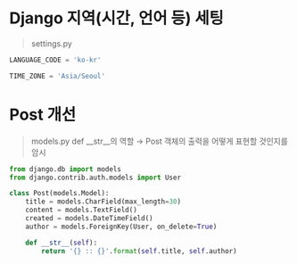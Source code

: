# Django 지역(시간, 언어 등) 세팅
> settings.py
~~~python
LANGUAGE_CODE = 'ko-kr'

TIME_ZONE = 'Asia/Seoul'
~~~
# Post 개선
> models.py
> def __str__의 역할  → Post 객체의 출력을 어떻게 표현할 것인지를 암시  
~~~python
from django.db import models
from django.contrib.auth.models import User

class Post(models.Model):
    title = models.CharField(max_length=30)
    content = models.TextField()
    created = models.DateTimeField()
    author = models.ForeignKey(User, on_delete=True)

    def __str__(self):
        return '{} :: {}'.format(self.title, self.author)
~~~
